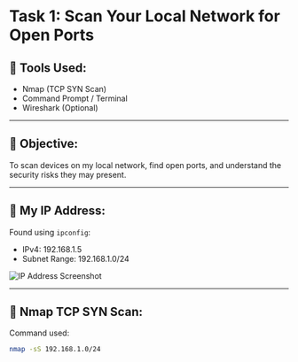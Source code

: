 # Task 1: Scan Your Local Network for Open Ports

## 🔧 Tools Used:
- Nmap (TCP SYN Scan)
- Command Prompt / Terminal
- Wireshark (Optional)

---

## 🧠 Objective:
To scan devices on my local network, find open ports, and understand the security risks they may present.

---

## 📍 My IP Address:
Found using `ipconfig`:
- IPv4: 192.168.1.5
- Subnet Range: 192.168.1.0/24

![IP Address Screenshot](screenshots/ipconfig.png)

---

## 🔎 Nmap TCP SYN Scan:
Command used:
```bash
nmap -sS 192.168.1.0/24
